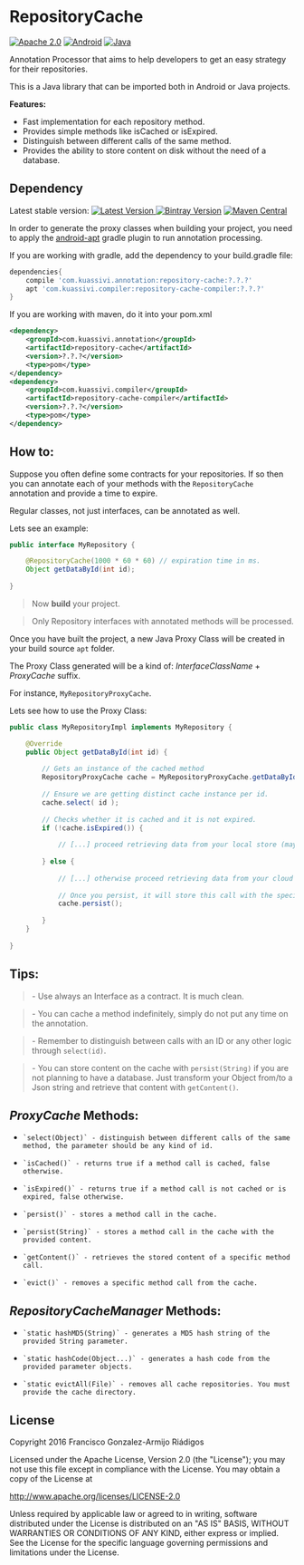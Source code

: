 # RepositoryCache
[![Apache 2.0](https://img.shields.io/hexpm/l/plug.svg)](http://www.apache.org/licenses/LICENSE-2.0) 
[![Android](https://img.shields.io/badge/platform-android-green.svg)](http://developer.android.com/index.html)
[![Java](https://img.shields.io/badge/platform-java-red.svg)](http://www.oracle.com/technetwork/java/javaee/overview/index.html)

Annotation Processor that aims to help developers to get an easy strategy for their repositories.

This is a Java library that can be imported both in Android or Java projects.

**Features:**
  - Fast implementation for each repository method.
  - Provides simple methods like isCached or isExpired.
  - Distinguish between different calls of the same method.
  - Provides the ability to store content on disk without the need of a database.



## Dependency

Latest stable version: 
[![Latest Version](https://api.bintray.com/packages/kuassivi/maven/repository-cache/images/download.svg) ](https://bintray.com/kuassivi/maven/repository-cache/_latestVersion)
[![Bintray Version](https://img.shields.io/bintray/v/kuassivi/maven/repository-cache.svg)](http://jcenter.bintray.com/com/kuassivi/annotation/repository-cache/)
[![Maven Central](https://img.shields.io/maven-central/v/com.kuassivi.annotation/repository-cache.svg)]()

In order to generate the proxy classes when building your project, 
you need to apply the [android-apt] gradle plugin to run annotation processing.

If you are working with gradle, add the dependency to your build.gradle file:
```groovy
dependencies{
    compile 'com.kuassivi.annotation:repository-cache:?.?.?'
    apt 'com.kuassivi.compiler:repository-cache-compiler:?.?.?'
}
```
If you are working with maven, do it into your pom.xml
```xml
<dependency>
    <groupId>com.kuassivi.annotation</groupId>
    <artifactId>repository-cache</artifactId>
    <version>?.?.?</version>
    <type>pom</type>
</dependency>
<dependency>
    <groupId>com.kuassivi.compiler</groupId>
    <artifactId>repository-cache-compiler</artifactId>
    <version>?.?.?</version>
    <type>pom</type>
</dependency>
```



## How to:

Suppose you often define some contracts for your repositories.
If so then you can annotate each of your methods with the `RepositoryCache` annotation and provide a time to expire.

Regular classes, not just interfaces, can be annotated as well.

Lets see an example:

```java
public interface MyRepository {

    @RepositoryCache(1000 * 60 * 60) // expiration time in ms.
    Object getDataById(int id);
    
}
```

> Now **build** your project.

> Only Repository interfaces with annotated methods will be processed.

Once you have built the project, a new Java Proxy Class will be created in your build source `apt` folder.

The Proxy Class generated will be a kind of: _InterfaceClassName_ + _ProxyCache_ suffix.

For instance, `MyRepositoryProxyCache`.

Lets see how to use the Proxy Class:

```java
public class MyRepositoryImpl implements MyRepository {

    @Override
    public Object getDataById(int id) {
    
        // Gets an instance of the cached method
        RepositoryProxyCache cache = MyRepositoryProxyCache.getDataById(context.getCacheDir());
        
        // Ensure we are getting distinct cache instance per id.
        cache.select( id );
        
        // Checks whether it is cached and it is not expired.
        if (!cache.isExpired()) {
        
            // [...] proceed retrieving data from your local store (maybe Realm database)
            
        } else {
        
            // [...] otherwise proceed retrieving data from your cloud store (maybe a rest service)
            
            // Once you persist, it will store this call with the specified id in the cache.
            cache.persist();
            
        }
    }
    
}
```



## Tips:

> \- Use always an Interface as a contract. It is much clean.

> \- You can cache a method indefinitely, simply do not put any time on the annotation.

> \- Remember to distinguish between calls with an ID or any other logic through `select(id)`.

> \- You can store content on the cache with `persist(String)` if you are not planning to have a database.
Just transform your Object from/to a Json string and retrieve that content with `getContent()`.




## _ProxyCache_ Methods:

 *     `select(Object)` - distinguish between different calls of the same method, the parameter should be any kind of id.
 *     `isCached()` - returns true if a method call is cached, false otherwise.
 *     `isExpired()` - returns true if a method call is not cached or is expired, false otherwise.
 *     `persist()` - stores a method call in the cache.
 *     `persist(String)` - stores a method call in the cache with the provided content.
 *     `getContent()` - retrieves the stored content of a specific method call.
 *     `evict()` - removes a specific method call from the cache.



## _RepositoryCacheManager_ Methods:

 *     `static hashMD5(String)` - generates a MD5 hash string of the provided String parameter.
 *     `static hashCode(Object...)` - generates a hash code from the provided parameter objects.
 *     `static evictAll(File)` - removes all cache repositories. You must provide the cache directory.
 
 
 
## License

Copyright 2016 Francisco Gonzalez-Armijo Riádigos

Licensed under the Apache License, Version 2.0 (the "License");
you may not use this file except in compliance with the License.
You may obtain a copy of the License at

http://www.apache.org/licenses/LICENSE-2.0

Unless required by applicable law or agreed to in writing, software
distributed under the License is distributed on an "AS IS" BASIS,
WITHOUT WARRANTIES OR CONDITIONS OF ANY KIND, either express or implied.
See the License for the specific language governing permissions and
limitations under the License.



[android-apt]: https://bitbucket.org/hvisser/android-apt
